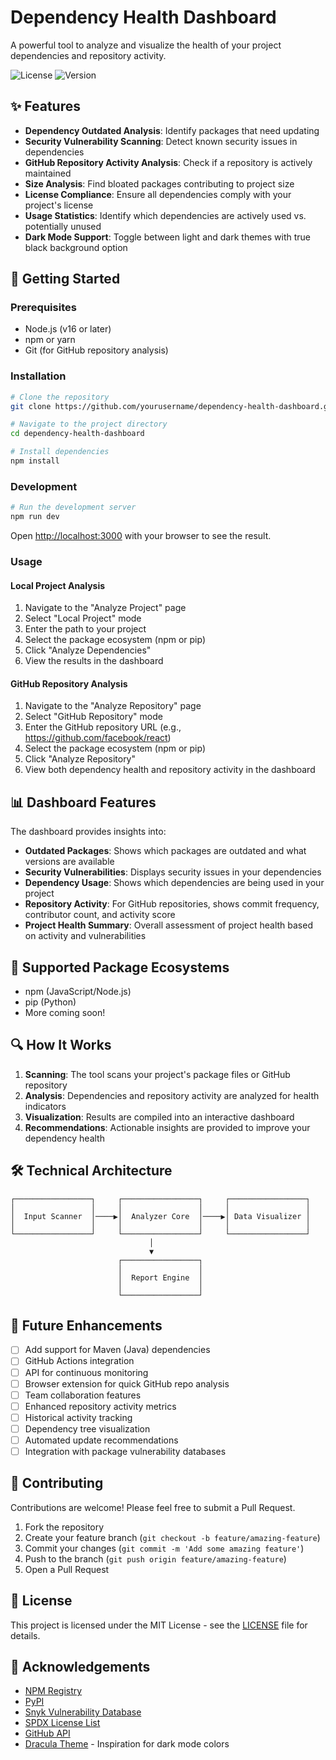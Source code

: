 # Dependency Health Dashboard

A powerful tool to analyze and visualize the health of your project dependencies and repository activity.

![License](https://img.shields.io/badge/license-MIT-blue.svg)
![Version](https://img.shields.io/badge/version-0.1.0-green.svg)

## ✨ Features

- **Dependency Outdated Analysis**: Identify packages that need updating
- **Security Vulnerability Scanning**: Detect known security issues in dependencies
- **GitHub Repository Activity Analysis**: Check if a repository is actively maintained
- **Size Analysis**: Find bloated packages contributing to project size
- **License Compliance**: Ensure all dependencies comply with your project's license
- **Usage Statistics**: Identify which dependencies are actively used vs. potentially unused
- **Dark Mode Support**: Toggle between light and dark themes with true black background option

## 🚀 Getting Started

### Prerequisites

- Node.js (v16 or later)
- npm or yarn
- Git (for GitHub repository analysis)

### Installation

```bash
# Clone the repository
git clone https://github.com/yourusername/dependency-health-dashboard.git

# Navigate to the project directory
cd dependency-health-dashboard

# Install dependencies
npm install
```

### Development

```bash
# Run the development server
npm run dev
```

Open [http://localhost:3000](http://localhost:3000) with your browser to see the result.

### Usage

#### Local Project Analysis
1. Navigate to the "Analyze Project" page
2. Select "Local Project" mode
3. Enter the path to your project
4. Select the package ecosystem (npm or pip)
5. Click "Analyze Dependencies"
6. View the results in the dashboard

#### GitHub Repository Analysis
1. Navigate to the "Analyze Repository" page
2. Select "GitHub Repository" mode
3. Enter the GitHub repository URL (e.g., https://github.com/facebook/react)
4. Select the package ecosystem (npm or pip)
5. Click "Analyze Repository"
6. View both dependency health and repository activity in the dashboard

## 📊 Dashboard Features

The dashboard provides insights into:

- **Outdated Packages**: Shows which packages are outdated and what versions are available
- **Security Vulnerabilities**: Displays security issues in your dependencies
- **Dependency Usage**: Shows which dependencies are being used in your project
- **Repository Activity**: For GitHub repositories, shows commit frequency, contributor count, and activity score
- **Project Health Summary**: Overall assessment of project health based on activity and vulnerabilities

## 🔧 Supported Package Ecosystems

- npm (JavaScript/Node.js)
- pip (Python)
- More coming soon!

## 🔍 How It Works

1. **Scanning**: The tool scans your project's package files or GitHub repository
2. **Analysis**: Dependencies and repository activity are analyzed for health indicators
3. **Visualization**: Results are compiled into an interactive dashboard
4. **Recommendations**: Actionable insights are provided to improve your dependency health

## 🛠️ Technical Architecture

```
┌─────────────────┐     ┌─────────────────┐     ┌─────────────────┐
│                 │     │                 │     │                 │
│  Input Scanner  │────▶│  Analyzer Core  │────▶│ Data Visualizer │
│                 │     │                 │     │                 │
└─────────────────┘     └─────────────────┘     └─────────────────┘
                               │
                               ▼
                        ┌─────────────────┐
                        │                 │
                        │  Report Engine  │
                        │                 │
                        └─────────────────┘
```

## 📝 Future Enhancements

- [ ] Add support for Maven (Java) dependencies
- [ ] GitHub Actions integration
- [ ] API for continuous monitoring
- [ ] Browser extension for quick GitHub repo analysis
- [ ] Team collaboration features
- [ ] Enhanced repository activity metrics
- [ ] Historical activity tracking
- [ ] Dependency tree visualization
- [ ] Automated update recommendations
- [ ] Integration with package vulnerability databases

## 🤝 Contributing

Contributions are welcome! Please feel free to submit a Pull Request.

1. Fork the repository
2. Create your feature branch (`git checkout -b feature/amazing-feature`)
3. Commit your changes (`git commit -m 'Add some amazing feature'`)
4. Push to the branch (`git push origin feature/amazing-feature`)
5. Open a Pull Request

## 📄 License

This project is licensed under the MIT License - see the [LICENSE](LICENSE) file for details.

## 🙏 Acknowledgements

- [NPM Registry](https://www.npmjs.com/)
- [PyPI](https://pypi.org/)
- [Snyk Vulnerability Database](https://snyk.io/vuln)
- [SPDX License List](https://spdx.org/licenses/)
- [GitHub API](https://docs.github.com/en/rest)
- [Dracula Theme](https://draculatheme.com/) - Inspiration for dark mode colors
